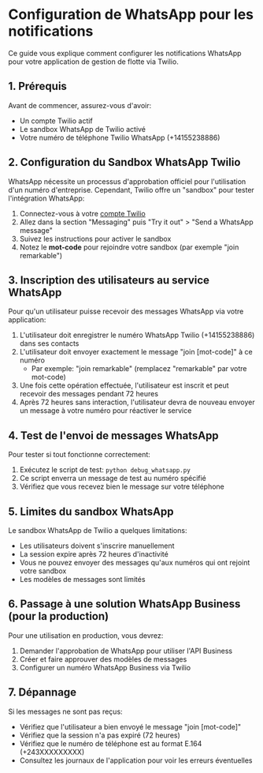 # Configuration de WhatsApp pour les notifications

Ce guide vous explique comment configurer les notifications WhatsApp pour votre application de gestion de flotte via Twilio.

## 1. Prérequis

Avant de commencer, assurez-vous d'avoir:
- Un compte Twilio actif
- Le sandbox WhatsApp de Twilio activé
- Votre numéro de téléphone Twilio WhatsApp (+14155238886)

## 2. Configuration du Sandbox WhatsApp Twilio

WhatsApp nécessite un processus d'approbation officiel pour l'utilisation d'un numéro d'entreprise. Cependant, Twilio offre un "sandbox" pour tester l'intégration WhatsApp:

1. Connectez-vous à votre [compte Twilio](https://www.twilio.com/console)
2. Allez dans la section "Messaging" puis "Try it out" > "Send a WhatsApp message"
3. Suivez les instructions pour activer le sandbox
4. Notez le **mot-code** pour rejoindre votre sandbox (par exemple "join remarkable")

## 3. Inscription des utilisateurs au service WhatsApp

Pour qu'un utilisateur puisse recevoir des messages WhatsApp via votre application:

1. L'utilisateur doit enregistrer le numéro WhatsApp Twilio (+14155238886) dans ses contacts
2. L'utilisateur doit envoyer exactement le message "join [mot-code]" à ce numéro
   - Par exemple: "join remarkable" (remplacez "remarkable" par votre mot-code)
3. Une fois cette opération effectuée, l'utilisateur est inscrit et peut recevoir des messages pendant 72 heures
4. Après 72 heures sans interaction, l'utilisateur devra de nouveau envoyer un message à votre numéro pour réactiver le service

## 4. Test de l'envoi de messages WhatsApp

Pour tester si tout fonctionne correctement:

1. Exécutez le script de test: `python debug_whatsapp.py`
2. Ce script enverra un message de test au numéro spécifié
3. Vérifiez que vous recevez bien le message sur votre téléphone

## 5. Limites du sandbox WhatsApp

Le sandbox WhatsApp de Twilio a quelques limitations:
- Les utilisateurs doivent s'inscrire manuellement
- La session expire après 72 heures d'inactivité
- Vous ne pouvez envoyer des messages qu'aux numéros qui ont rejoint votre sandbox
- Les modèles de messages sont limités

## 6. Passage à une solution WhatsApp Business (pour la production)

Pour une utilisation en production, vous devrez:
1. Demander l'approbation de WhatsApp pour utiliser l'API Business
2. Créer et faire approuver des modèles de messages
3. Configurer un numéro WhatsApp Business via Twilio

## 7. Dépannage

Si les messages ne sont pas reçus:
- Vérifiez que l'utilisateur a bien envoyé le message "join [mot-code]"
- Vérifiez que la session n'a pas expiré (72 heures)
- Vérifiez que le numéro de téléphone est au format E.164 (+243XXXXXXXXX)
- Consultez les journaux de l'application pour voir les erreurs éventuelles 
